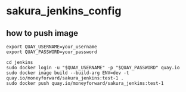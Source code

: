 # sakura_jenkins_config


## how to push image
```shell
export QUAY_USERNAME=your_username
export QUAY_PASSWORD=your_password

cd jenkins
sudo docker login -u "$QUAY_USERNAME" -p "$QUAY_PASSWORD" quay.io
sudo docker image build --build-arg ENV=dev -t quay.io/moneyforward/sakura_jenkins:test-1 .
sudo docker push quay.io/moneyforward/sakura_jenkins:test-1
```